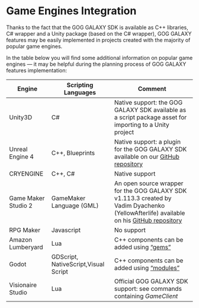 # Game Engines Integration

Thanks to the fact that the GOG GALAXY SDK is available as C++ libraries, C# wrapper and a Unity package (based on the C# wrapper), GOG GALAXY features may be easily implemented in projects created with the majority of popular game engines.

In the table below you will find some additional information on popular game engines — it may be helpful during the planning process of GOG GALAXY features implementation:

| Engine              | Scripting Languages                  | Comment                                                      |
| ------------------- | ------------------------------------ | ------------------------------------------------------------ |
| Unity3D             | C#                                   | Native support: the GOG GALAXY SDK available as a script package asset for importing to a Unity project |
| Unreal Engine 4     | C++, Blueprints                      | Native support: a plugin for the GOG GALAXY SDK available on our [GitHub repository](https://github.com/gogcom/galaxy-ue4-oss-plugin) |
| CRYENGINE           | C++, C#                              | Native support                                               |
| Game Maker Studio 2 | GameMaker Language (GML)             | An open source wrapper for the GOG GALAXY SDK v1.113.3 created by Vadim Dyachenko (YellowAfterlife) available on his [GitHub repository](https://github.com/GameMakerDiscord/GOG.gml) |
| RPG Maker           | Javascript                           | No support                                                   |
| Amazon Lumberyard   | Lua                                  | C++ components can be added using [“gems”](https://docs.aws.amazon.com/lumberyard/latest/userguide/component-entity-system-pg-gems-code.htmlGodotGDScript) |
| Godot               | GDScript, NativeScript,Visual Script | C++ components can be added using [“modules”](http://docs.godotengine.org/en/latest/development/cpp/custom_modules_in_cpp.html) |
| Visionaire Studio   | Lua                                  | Official GOG GALAXY SDK support: see commands containing *GameClient* |

